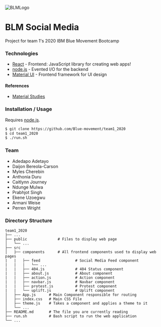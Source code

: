 ![BLMLogo](https://i.imgur.com/0W05r6c.png)

# BLM Social Media
Project for team 1's 2020 IBM Blue Movement Bootcamp


### Technologies
* [React](https://reactjs.org/) - Frontend: JavaScript library for creating web apps!
* [node.js](http://nodejs.org) - Evented I/O for the backend
* [Material UI](https://material-ui.com/) - Frontend framework for UI design

#### References
* [Material Studies](https://material.io/design/material-studies/about-our-material-studies.html)


### Installation / Usage
Requires [node.js](https://nodejs.org/).
```sh
$ git clone https://github.com/Blue-movement/team1_2020
$ cd team1_2020
$ ./run.sh
```

### Team
* Adedapo Adetayo
* Daijon Bereola-Carson
* Myles Cherebin
* Anthonia Duru
* Caitlynn Journey
* Ndunge Mulwa
* Prabhjot Singh
* Ekene Uzoegwu
* Armani Weise
* Perren Wright


### Directory Structure
    team1_2020
    ├── ...
    ├── public              # Files to display web page
    │   └── ...
    ├── src
    │   ├── components      # All frontend components used to display web pages 
    |   |   ├── feed                # Social Media Feed component
    |   |   |   └── ...
    |   |   ├── 404.js              # 404 Status component
    |   |   ├── about.js            # About component
    |   |   ├── action.js           # Action component
    |   |   ├── navbar.js           # Navbar component
    |   |   ├── protest.js          # Protest component
    |   |   └── uplift.js           # Uplift component
    │   ├── App.js      # Main Component responsible for routing
    │   ├── index.css   # Main CSS File
    │   ├── theme.js    # Takes a component and applies a theme to it
    │   └── ...
    ├── README.md       # The file you are currently reading
    ├── run.sh          # Bash script to run the web application
    └── ...
